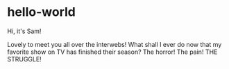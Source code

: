 # hello-world
Hi, it's Sam!

Lovely to meet you all over the interwebs!
What shall I ever do now that my favorite show on TV has finished their season?
The horror! The pain! THE STRUGGLE!
